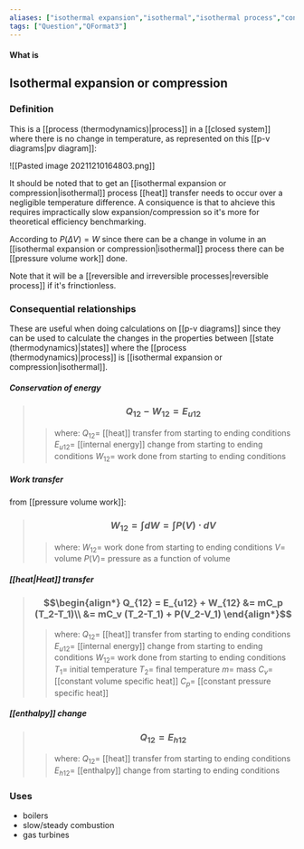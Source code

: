 ```yaml
---
aliases: ["isothermal expansion","isothermal","isothermal process","constant temperature process","isothermal compression"]
tags: ["Question","QFormat3"]
---
```


#### What is
## Isothermal expansion or compression
### Definition
This is a [[process (thermodynamics)|process]] in a [[closed system]] where there is no change in temperature, as represented on this [[p-v diagrams|pv diagram]]:

![[Pasted image 20211210164803.png]]

It should be noted that to get an [[isothermal expansion or compression|isothermal]] process [[heat]] transfer needs to occur over a negligible temperature difference. A consiquence is that to ahcieve this requires impractically slow expansion/compression so it's more for theoretical efficiency benchmarking.

According to $P(\Delta V)=W$ since there can be a change in volume in an [[isothermal expansion or compression|isothermal]] process there can be [[pressure volume work]] done.

Note that it will be a [[reversible and irreversible processes|reversible process]] if it's frinctionless.

### Consequential relationships
These are useful when doing calculations on [[p-v diagrams]] since they can be used to calculate the changes in the properties between [[state (thermodynamics)|states]] where the [[process (thermodynamics)|process]] is [[isothermal expansion or compression|isothermal]].

##### Conservation of energy
> ### $$ Q_{12} - W_{12} = E_{u12} $$ 
>> where:
>> $Q_{12}=$ [[heat]] transfer from starting to ending conditions
>> $E_{u12}=$ [[internal energy]] change from starting to ending conditions
>> $W_{12}=$ work done from starting to ending conditions

##### Work transfer
from [[pressure volume work]]:
> ### $$ W_{12} = \int dW = \int P(V) \cdot dV $$ 
>> where:
>> $W_{12}=$ work done from starting to ending conditions
>> $V=$ volume
>> $P(V)=$ pressure as a function of volume

##### [[heat|Heat]] transfer
> ### $$\begin{align*} Q_{12} =  E_{u12} + W_{12} &= mC_p (T_2-T_1)\\ &= mC_v (T_2-T_1) + P(V_2-V_1) \end{align*}$$
>> where:
>> $Q_{12}=$ [[heat]] transfer from starting to ending conditions
>> $E_{u12}=$ [[internal energy]] change from starting to ending conditions
>> $W_{12}=$ work done from starting to ending conditions
>> $T_1=$ initial temperature
>> $T_2=$ final temperature
>> $m=$ mass 
>> $C_v=$ [[constant volume specific heat]]
>> $C_p=$ [[constant pressure specific heat]]

##### [[enthalpy]] change
> ### $$ Q_{12} = E_{h12} $$ 
>> where:
>> $Q_{12}=$ [[heat]] transfer from starting to ending conditions
>> $E_{h12}=$ [[enthalpy]] change from starting to ending conditions

### Uses
- boilers
- slow/steady combustion
- gas turbines

